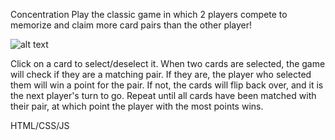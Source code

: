 Concentration
Play the classic game in which 2 players compete to memorize and claim more card pairs than the other player!

![alt text](https://i.gyazo.com/827757eb9b0e6cd665d7476425904738.png)

Click on a card to select/deselect it. When two cards are selected, the game will check if they are a matching pair. If they are, the player who selected them will win a point for the pair. If not, the cards will flip back over, and it is the next player's turn to go. Repeat until all cards have been matched with their pair, at which point the player with the most points wins.

HTML/CSS/JS